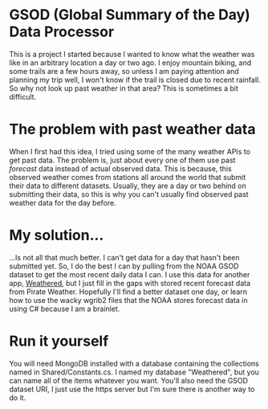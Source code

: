 # GSOD (Global Summary of the Day) Data Processor
This is a project I started because I wanted to know what the weather was like in an arbitrary location a day or two ago. I enjoy mountain biking, and some trails are a few hours away, so unless I am paying attention and planning my trip well, I won't know if the trail is closed due to recent rainfall. So why not look up past weather in that area? This is sometimes a bit difficult.

# The problem with past weather data
When I first had this idea, I tried using some of the many weather APIs to get past data. The problem is, just about every one of them use past *forecast* data instead of actual observed data. This is because, this observed weather comes from stations all around the world that submit their data to different datasets. Usually, they are a day or two behind on submitting their data, so this is why you can't usually find observed past weather data for the day before.

# My solution...
...Is not all that much better. I can't get data for a day that hasn't been submitted yet. So, I do the best I can by pulling from the NOAA GSOD dataset to get the most recent daily data I can. I use this data for another app, [Weathered](http://weathered.bryceohmer.com), but I just fill in the gaps with stored recent forecast data from Pirate Weather. Hopefully I'll find a better dataset one day, or learn how to use the wacky wgrib2 files that the NOAA stores forecast data in using C# because I am a brainlet.

# Run it yourself
You will need MongoDB installed with a database containing the collections named in Shared/Constants.cs. I named my database "Weathered", but you can name all of the items whatever you want. You'll also need the GSOD dataset URI, I just use the https server but I'm sure there is another way to do it.